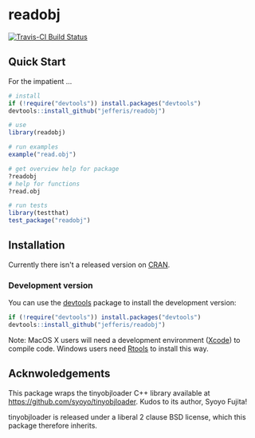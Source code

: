 # readobj
[![Travis-CI Build Status](https://travis-ci.org/jefferis/readobj.svg?branch=master)](https://travis-ci.org/jefferis/readobj)
## Quick Start

For the impatient ...

```r
# install
if (!require("devtools")) install.packages("devtools")
devtools::install_github("jefferis/readobj")

# use
library(readobj)

# run examples
example("read.obj")

# get overview help for package
?readobj
# help for functions
?read.obj

# run tests
library(testthat)
test_package("readobj")
```

## Installation
Currently there isn't a released version on [CRAN](http://cran.r-project.org/).

### Development version
You can use the [devtools](http://CRAN.R-project.org/package=devtools) package
to install the development version:

```r
if (!require("devtools")) install.packages("devtools")
devtools::install_github("jefferis/readobj")
```

Note: MacOS X users will need a development environment 
([Xcode](https://developer.apple.com/xcode/downloads/)) to compile code.
Windows users need [Rtools](http://www.murdoch-sutherland.com/Rtools/) to install this way.

## Acknwoledgements
This package wraps the tinyobjloader C++ library available at 
https://github.com/syoyo/tinyobjloader. Kudos to its author, Syoyo Fujita!

tinyobjloader is released under a liberal 2 clause BSD license, which this
package therefore inherits.
